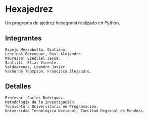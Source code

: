 # Hexajedrez
Un programa de ajedrez hexagonal realizado en Python.

## Integrantes
```
Espejo Mezzabotta, Giuliano.
Lencinas Berenguer, Raul Alejandro.
Maureira, Ezequiel Jesús.
Santilli, Elias Vicente.
Valdearenas, Leandro Javier.
Varberde Thompson, Francisco Alejandro.
```

## Detalles
```
Profesor: Carlos Rodriguez.
Metodología de la Investigación.
Tecnicatura Universitaria en Programación.
Universidad Tecnológica Nacional, Facultad Regional de Mendoza.
```
